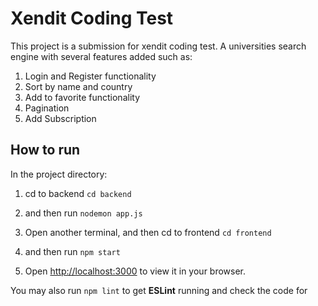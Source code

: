# Xendit Coding Test

This project is a submission for xendit coding test.
A universities search engine with several features added such as: 
1. Login and Register functionality
2. Sort by name and country
3. Add to favorite functionality
4. Pagination
5. Add Subscription

## How to run

In the project directory:

1. cd to backend
`cd backend`

2. and then run
`nodemon app.js`

3. Open another terminal, and then cd to frontend
`cd frontend`

4. and then run
`npm start`

5. Open [http://localhost:3000](http://localhost:3000) to view it in your browser.

You may also run
`npm lint`
to get **ESLint** running and check the code for 
